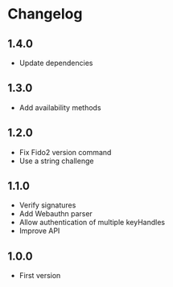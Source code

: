 # Changelog

## 1.4.0

- Update dependencies

## 1.3.0

- Add availability methods

## 1.2.0

- Fix Fido2 version command
- Use a string challenge

## 1.1.0

- Verify signatures
- Add Webauthn parser
- Allow authentication of multiple keyHandles
- Improve API

## 1.0.0

- First version
